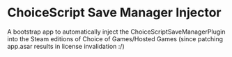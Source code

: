 # ChoiceScript Save Manager Injector
A bootstrap app to automatically inject the ChoiceScriptSaveManagerPlugin into the Steam editions of Choice of Games/Hosted Games (since patching app.asar results in license invalidation :/)
